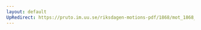 ```yaml
---
layout: default
UpRedirect: https://pruto.im.uu.se/riksdagen-motions-pdf/1868/mot_1868__fk__75/mot_1868__fk__75-002.pdf
---
```

